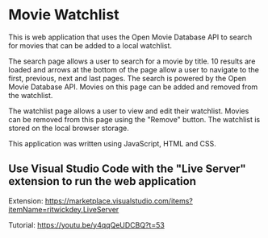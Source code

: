 # Movie Watchlist
This is web application that uses the Open Movie Database API to search for movies that can be added to a local watchlist.

The search page allows a user to search for a movie by title. 10 results are loaded and arrows at the bottom of the page allow a user to navigate to the first, previous, next and last pages. The search is powered by the Open Movie Database API. Movies on this page can be added and removed from the watchlist.

The watchlist page allows a user to view and edit their watchlist. Movies can be removed from this page using the "Remove" button. The watchlist is stored on the local browser storage.

This application was written using JavaScript, HTML and CSS.


## Use Visual Studio Code with the "Live Server" extension to run the web application
Extension: https://marketplace.visualstudio.com/items?itemName=ritwickdey.LiveServer

Tutorial: https://youtu.be/y4qqQeUDCBQ?t=53
